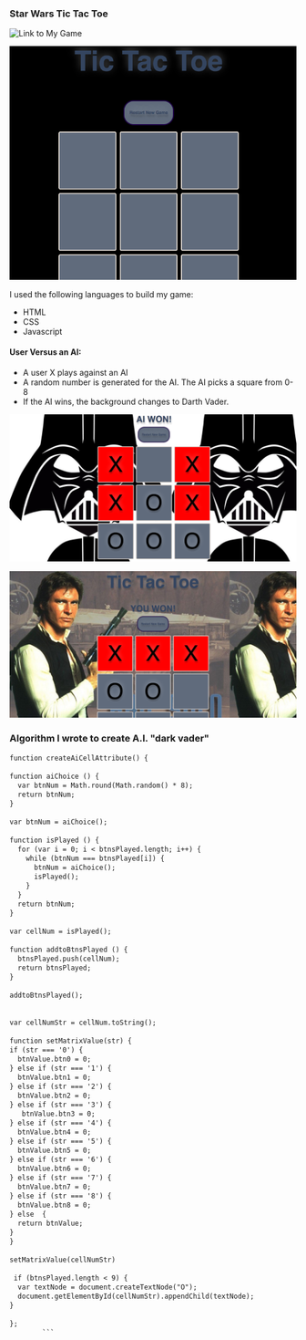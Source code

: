 ### Star Wars Tic Tac Toe
![Link to My Game](http://tictactoe-starwars.bitballoon.com/)

![tictactoeimage](./tictactoe.png)


I used the following languages to build my game:

* HTML
* CSS
* Javascript


#### User Versus an AI:

- A user X plays against an AI 
- A random number is generated for the AI. The AI picks a square from 0-8
- If the AI wins, the background changes to Darth Vader.

![darthvader](./aitictac.png)

![hansolo](./hansolo.png)

### Algorithm I wrote to create A.I. "dark vader"

```
function createAiCellAttribute() {

function aiChoice () {
  var btnNum = Math.round(Math.random() * 8);
  return btnNum;
}

var btnNum = aiChoice();

function isPlayed () {
  for (var i = 0; i < btnsPlayed.length; i++) {
    while (btnNum === btnsPlayed[i]) {
      btnNum = aiChoice();
      isPlayed();
    }
  }
  return btnNum;
}

var cellNum = isPlayed();

function addtoBtnsPlayed () {
  btnsPlayed.push(cellNum);
  return btnsPlayed;
}

addtoBtnsPlayed();


var cellNumStr = cellNum.toString();

function setMatrixValue(str) {
if (str === '0') {
  btnValue.btn0 = 0;
} else if (str === '1') {
  btnValue.btn1 = 0;
} else if (str === '2') {
  btnValue.btn2 = 0;
} else if (str === '3') {
   btnValue.btn3 = 0;
} else if (str === '4') {
  btnValue.btn4 = 0;
} else if (str === '5') {
  btnValue.btn5 = 0;
} else if (str === '6') {
  btnValue.btn6 = 0;
} else if (str === '7') {
  btnValue.btn7 = 0;
} else if (str === '8') {
  btnValue.btn8 = 0;
} else  {
  return btnValue;
}
}

setMatrixValue(cellNumStr)

 if (btnsPlayed.length < 9) {
  var textNode = document.createTextNode("O");
  document.getElementById(cellNumStr).appendChild(textNode);
}

};
        ```






